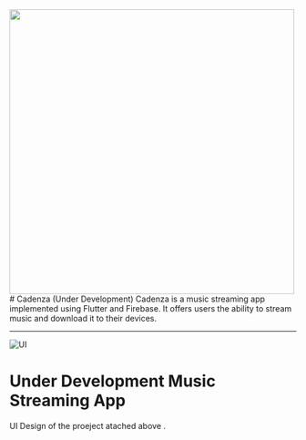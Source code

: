 <img src="/assets/logo.png" width = "500">
# Cadenza (Under Development)
Cadenza is a music streaming app implemented using Flutter and Firebase. It offers users the ability to stream music and download it to their devices.

---
![UI](/i.PNG)

# Under Development Music Streaming App 
UI Design of the proeject atached above .




